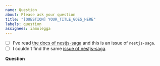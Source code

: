 ```yaml
---
name: Question
about: Please ask your question
title: "[QUESTION] YOUR_TITLE_GOES_HERE"
labels: question
assignees: iamolegga
---
```


<!-- Please don't delete this template or we'll close your issue -->

<!-- Before creating an issue please make sure you are using the latest version. -->

- [ ] I've read [the docs of nestjs-saga](https://github.com/iamolegga/nestjs-saga) and this is an issue of `nestjs-saga`.
- [ ] I couldn't find the same [issue of nestjs-saga](https://github.com/iamolegga/nestjs-saga/issues?q=).

**Question**

